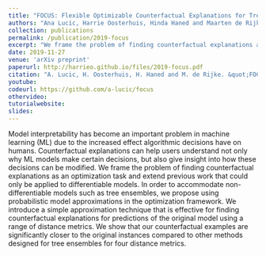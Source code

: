 ```yaml
---
title: "FOCUS: Flexible Optimizable Counterfactual Explanations for Tree Ensembles"
authors: "Ana Lucic, Harrie Oosterhuis, Hinda Haned and Maarten de Rijke"
collection: publications
permalink: /publication/2019-focus
excerpt: "We frame the problem of finding counterfactual explanations as an optimization task and extend previous work that could only be applied to differentiable models. In order to accommodate non-differentiable models such as tree ensembles, we propose using probabilistic model approximations in the optimization framework."
date: 2019-11-27
venue: 'arXiv preprint'
paperurl: http://harrieo.github.io/files/2019-focus.pdf
citation: "A. Lucic, H. Oosterhuis, H. Haned and M. de Rijke. &quot;FOCUS: Flexible Optimizable Counterfactual Explanations for Tree Ensembles.&quot; In <i>arXiv preprint arXiv:1911.12199</i>. 2019."
youtube: 
codeurl: https://github.com/a-lucic/focus
othervideo:
tutorialwebsite: 
slides: 
---
```


Model interpretability has become an important problem in machine learning (ML) due to the increased effect algorithmic decisions have on humans. Counterfactual explanations can help users understand not only why ML models make certain decisions, but also give insight into how these decisions can be modified. We frame the problem of finding counterfactual explanations as an optimization task and extend previous work that could only be applied to differentiable models. In order to accommodate non-differentiable models such as tree ensembles, we propose using probabilistic model approximations in the optimization framework. We introduce a simple approximation technique that is effective for finding counterfactual explanations for predictions of the original model using a range of distance metrics. We show that our counterfactual examples are significantly closer to the original instances compared to other methods designed for tree ensembles for four distance metrics.